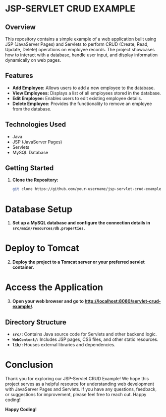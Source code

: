 # JSP-SERVLET CRUD EXAMPLE

## Overview

This repository contains a simple example of a web application built using JSP (JavaServer Pages) and Servlets to perform CRUD (Create, Read, Update, Delete) operations on employee records. The project showcases how to interact with a database, handle user input, and display information dynamically on web pages.

## Features

- **Add Employee:** Allows users to add a new employee to the database.
- **View Employees:** Displays a list of all employees stored in the database.
- **Edit Employee:** Enables users to edit existing employee details.
- **Delete Employee:** Provides the functionality to remove an employee from the database.

## Technologies Used

- Java
- JSP (JavaServer Pages)
- Servlets
- MySQL Database

## Getting Started

1. **Clone the Repository:**
   ```bash
   git clone https://github.com/your-username/jsp-servlet-crud-example.git

# Database Setup

1. **Set up a MySQL database and configure the connection details in `src/main/resources/db.properties`.**

# Deploy to Tomcat

2. **Deploy the project to a Tomcat server or your preferred servlet container.**

# Access the Application

3. **Open your web browser and go to [http://localhost:8080/servlet-crud-example/](http://localhost:8080/servlet-crud-example/).**

## Directory Structure

- **`src/`:** Contains Java source code for Servlets and other backend logic.
- **`WebContent/`:** Includes JSP pages, CSS files, and other static resources.
- **`lib/`:** Houses external libraries and dependencies.

# Conclusion

Thank you for exploring our JSP-Servlet CRUD Example! We hope this project serves as a helpful resource for understanding web development with JavaServer Pages and Servlets. If you have any questions, feedback, or suggestions for improvement, please feel free to reach out. Happy coding!

**Happy Coding!**
